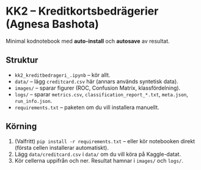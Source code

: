 # KK2 – Kreditkortsbedrägerier (Agnesa Bashota)

Minimal kodnotebook med **auto-install** och **autosave** av resultat.

## Struktur
- `kk2_kreditbedrageri_.ipynb` – kör allt.
- `data/` – lägg `creditcard.csv` här (annars används syntetisk data).
- `images/` – sparar figurer (ROC, Confusion Matrix, klassfördelning).
- `logs/` – sparar `metrics.csv`, `classification_report_*.txt`, `meta.json`, `run_info.json`.
- `requirements.txt` – paketen om du vill installera manuellt.

## Körning
1. (Valfritt) `pip install -r requirements.txt` – eller kör notebooken direkt (första cellen installerar automatiskt).
2. Lägg `data/creditcard.csv` i `data/` om du vill köra på Kaggle-datat.
3. Kör cellerna uppifrån och ner. Resultat hamnar i `images/` och `logs/`.
